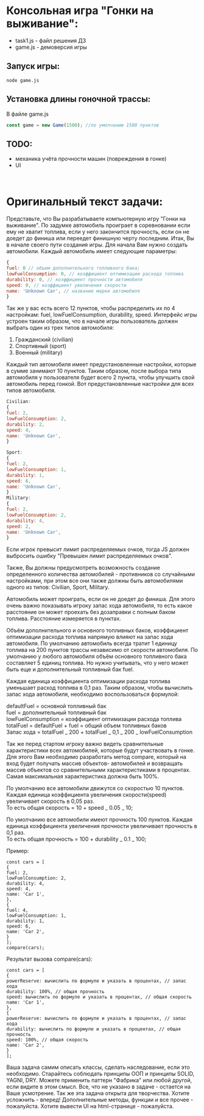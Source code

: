 # Консольная игра "Гонки на выживание":

- task1.js - файл решения ДЗ
- game.js - демоверсия игры

## Запуск игры:

```
node game.js
```

## Установка длины гоночной трассы:

В файле game.js

```js
const game = new Game(1500); //по умолчанию 1500 пунктов
```

## TODO:

- механика учёта прочности машин (повреждения в гонке)
- UI

<br />

# Оригинальный текст задачи:

Представьте, что Вы разрабатываете компьютерную игру "Гонки на выживание".
По задумке автомобиль проиграет в соревновании если ему не хватит топлива,
если у него закончится прочность, если он не доедет до финиша или переедет
финишную черту последним.
Итак, Вы в начале своего пути создания игры. Для начала Вам нужно создать
автомобили. Каждый автомобиль имеет следующие параметры:

```js
{
fuel: 0 // объем дополнительного топливного бака;
lowFuelConsumption: 0, // коэффициент оптимизации расхода топлива
durability: 0, // коэффициент прочности автомобиля
speed: 0, // коэффициент увеличения скорости
name: 'Unknown Car', // название марки автомобиля
}
```

Так же у вас есть всего 12 пунктов, чтобы распределить их по 4 настройкам: fuel,
lowFuelConsumption, durability, speed.
Интерфейс игры устроен таким образом, что в начале игры пользователь должен
выбрать один из трех типов автомобиля:

1. Гражданский (civilian)
2. Спортивный (sport)
3. Военный (military)

Каждый тип автомобиля имеет предустановленные настройки, которые в сумме
занимают 10 пунктов. Таким образом, после выбора типа автомобиля у
пользователя будет всего 2 пункта, чтобы улучшить свой автомобиль перед гонкой.
Вот предустановленные настройки для всех типов автомобиля.

```js
Civilian:
{
fuel: 2,
lowFuelConsumption: 2,
durability: 2,
speed: 4,
name: 'Unknown Car',
}

Sport:
{
fuel: 2,
lowFuelConsumption: 1,
durability: 1,
speed: 6,
name: 'Unknown Car',
}
Military:
{
fuel: 2,
lowFuelConsumption: 2,
durability: 4,
speed: 2,
name: 'Unknown Car',
}
```

Если игрок превысит лимит распределяемых очков, тогда JS должен выбросить
ошибку "Превышен лимит распределяемых очков".

Также, Вы должны предусмотреть возможность создание определенного
количества автомобилей - противников со случайными настройками, при этом все
они также должны быть автомобилями одного из типов: Civilian, Sport, Military.

Автомобиль может проиграть, если он не доедет до финиша. Для этого очень
важно показывать игроку запас хода автомобиля, то есть какое расстояние он
может проехать без дозаправки с полным баком топлива. Расстояние измеряется в
пунктах.

Объём дополнительного и основного топливных баков, коэффициент оптимизации
расхода топлива напрямую влияют на запас хода автомобиля. По умолчанию
автомобиль всегда тратит 1 единицу топлива на 200 пунктов трассы независимо от
скорости автомобиля. По умолчанию у любого автомобиля объём основного
топливного бака составляет 5 единиц топлива. Но нужно учитывать, что у него
может быть еще и дополнительный топливный бак fuel.

Каждая единица коэффициента оптимизации расхода топлива уменьшает расход
топлива в 0,1 раз.
Таким образом, чтобы вычислить запас хода автомобиля, необходимо
воспользоваться формулой:

defaultFuel = основной топливный бак<br />
fuel = дополнительный топливный бак<br />
lowFuelConsumption = коэффициент оптимизации расхода топлива<br />
totalFuel = defaultFuel + fuel = общий объем топливных баков<br />
Запас хода = totalFuel _ 200 + totalFuel _ 0,1 _ 200 _ lowFuelConsumption<br />

Так же перед стартом игроку важно видеть сравнительные характеристики всех
автомобилей, которые будут участвовать в гонке. Для этого Вам необходимо разработать метод compare, который на вход будет получать массив объектов-
автомобилей и возвращать массив объектов со сравнительными характеристиками в процентах. Самая максимальная характеристика должна быть 100%.

По умолчанию все автомобили движутся со скоростью 10 пунктов. Каждая единица
коэффициента увеличения скорости(speed) увеличивает скорость в 0,05 раз.<br />
То есть общая скорость = 10 + speed _ 0.05 _ 10;

По умолчанию все автомобили имеют прочность 100 пунктов. Каждая единица
коэффициента увеличения прочности увеличивает прочность в 0,1 раз.<br />
То есть общая прочность = 100 + durability _ 0.1 _ 100;

Пример:

```
const cars = [
{
fuel: 2,
lowFuelConsumption: 2,
durability: 4,
speed: 4,
name: 'Car 1',
},
{
fuel: 4,
lowFuelConsumption: 1,
durability: 1,
speed: 6,
name: 'Car 2',
}
];
compare(cars);
```

Результат вызова compare(cars):

```
const cars = [
{
powerReserve: вычислить по формуле и указать в процентах, // запас хода
durability: 100%, // общая прочность
speed: вычислить по формуле и указать в процентах, // общая скорость
name: 'Car 1',
},
{
powerReserve: вычислить по формуле и указать в процентах, // запас хода
durability: вычислить по формуле и указать в процентах, // общая прочность
speed: 100%, // общая скорость
name: 'Car 2',
}
];
```

Ваша задача самим описать классы, сделать наследование, если это необходимо.
Старайтесь соблюдать принципы ООП и принципы SOLID, YAGNI, DRY. Можете
применить паттерн "Фабрика" или любой другой, если видите в этом смысл.
Все, что не указано в задаче - остается на Ваше усмотрение.
Так же эта задача открыта для творчества. Хотите усложнить - вперед!
Дополнительные методы, функции и все прочее - пожалуйста. Хотите вывести UI на
html-странице - пожалуйста.
